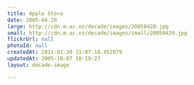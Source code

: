 ```yaml
---
title: Apple Store
date: 2005-04-20
large: http://cdn.m.ac.nz/decade/images/20050420.jpg
small: http://cdn.m.ac.nz/decade/images/small/20050420.jpg
flickrUrl: null
photoId: null
createdAt: 2011-01-30 11:07:18.452079
updatedAt: 2005-10-07 10:19:27
layout: decade-image

---
```


